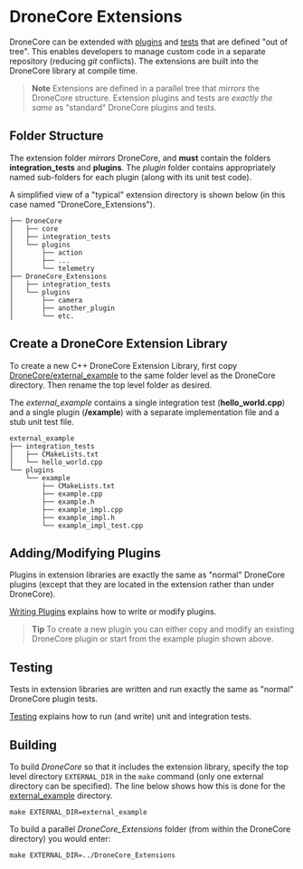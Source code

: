 # DroneCore Extensions

DroneCore can be extended with [plugins](../contributing/plugins.md) and [tests](../contributing/test.md) that are defined "out of tree".
This enables developers to manage custom code in a separate repository (reducing *git* conflicts). 
The extensions are built into the DroneCore library at compile time.

> **Note** Extensions are defined in a parallel tree that *mirrors* the DroneCore structure. 
> Extension plugins and tests are *exactly the same* as "standard" DroneCore plugins and tests.

## Folder Structure

The extension folder *mirrors* DroneCore, and **must** contain the folders **integration_tests** and **plugins**.
The *plugin* folder contains appropriately named sub-folders for each plugin (along with its unit test code).

A simplified view of a "typical" extension directory is shown below (in this case named "DroneCore_Extensions"). 

```
├── DroneCore
│   ├── core
│   ├── integration_tests
│   └── plugins
│       ├── action
│       ├── ...
│       └── telemetry
├── DroneCore_Extensions
│   ├── integration_tests
│   └── plugins
│       ├── camera
│       ├── another_plugin
│       └── etc.
```

## Create a DroneCore Extension Library

To create a new C++ DroneCore Extension Library, first copy [DroneCore/external_example](https://github.com/dronecore/DroneCore/tree/master/external_example) to the same folder level as the DroneCore directory.
Then rename the top level folder as desired.

The *external_example* contains a single integration test (**hello_world.cpp**) and a single plugin (**/example**) 
with a separate implementation file and a stub unit test file. 
```
external_example
├── integration_tests
│   ├── CMakeLists.txt
│   └── hello_world.cpp
└── plugins
    └── example
        ├── CMakeLists.txt
        ├── example.cpp
        ├── example.h
        ├── example_impl.cpp
        ├── example_impl.h
        └── example_impl_test.cpp
```

## Adding/Modifying Plugins

Plugins in extension libraries are exactly the same as "normal" DroneCore plugins 
(except that they are located in the extension rather than under DroneCore). 

[Writing Plugins](../contributing/plugins.md) explains how to write or modify plugins.

> **Tip** To create a new plugin you can either copy and modify an existing DroneCore plugin
> or start from the example plugin shown above.


## Testing

Tests in extension libraries are written and run exactly the same as "normal" DroneCore plugin tests.

[Testing](../contributing/test.md) explains how to run (and write) unit and integration tests.


## Building 

To build *DroneCore* so that it includes the extension library, specify the top level directory `EXTERNAL_DIR` in the `make` command 
(only one external directory can be specified). 
The line below shows how this is done for the [external_example](https://github.com/dronecore/DroneCore/tree/master/external_example) directory.

```
make EXTERNAL_DIR=external_example
```

To build a parallel *DroneCore_Extensions* folder (from within the DroneCore directory) you would enter:

```
make EXTERNAL_DIR=../DroneCore_Extensions
```


<!-- 
## Additional Functionality

### Locking/Unlocking the SDK

Functionality to deliver in: https://github.com/dronecore/DroneCore/pull/139
-->
